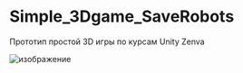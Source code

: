 # Simple_3Dgame_SaveRobots
 Прототип простой 3D игры по курсам Unity Zenva
 
 ![изображение](https://user-images.githubusercontent.com/79563332/150098414-2707514c-247b-4c88-8523-18b2d1e15785.png)

